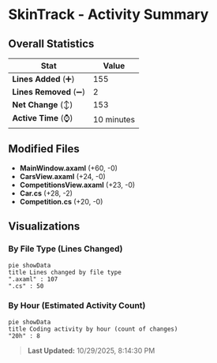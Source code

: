 # SkinTrack - Activity Summary 

## Overall Statistics

| Stat                   | Value                                                             |
| ---------------------- | ----------------------------------------------------------------- |
| **Lines Added** (➕)   | 155                                          |
| **Lines Removed** (➖) | 2                                        |
| **Net Change** (↕)    | 153                |
| **Active Time** (⌚)   | 10 minutes |


## Modified Files
- **MainWindow.axaml** (+60, -0)
- **CarsView.axaml** (+24, -0)
- **CompetitionsView.axaml** (+23, -0)
- **Car.cs** (+28, -2)
- **Competition.cs** (+20, -0)

## Visualizations

### By File Type (Lines Changed)

```mermaid
pie showData
title Lines changed by file type
".axaml" : 107
".cs" : 50
```

### By Hour (Estimated Activity Count)

```mermaid
pie showData
title Coding activity by hour (count of changes)
"20h" : 8
```


> **Last Updated:** 10/29/2025, 8:14:30 PM